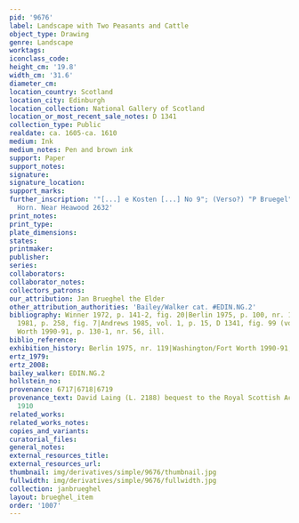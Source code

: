 ```yaml
---
pid: '9676'
label: Landscape with Two Peasants and Cattle
object_type: Drawing
genre: Landscape
worktags:
iconclass_code:
height_cm: '19.8'
width_cm: '31.6'
diameter_cm:
location_country: Scotland
location_city: Edinburgh
location_collection: National Gallery of Scotland
location_or_most_recent_sale_notes: D 1341
collection_type: Public
realdate: ca. 1605-ca. 1610
medium: Ink
medium_notes: Pen and brown ink
support: Paper
support_notes:
signature:
signature_location:
support_marks:
further_inscription: '"[...] e Kosten [...] No 9"; (Verso?) "P Bruegel"; Watermark:
  Horn. Near Heawood 2632'
print_notes:
print_type:
plate_dimensions:
states:
printmaker:
publisher:
series:
collaborators:
collaborator_notes:
collectors_patrons:
our_attribution: Jan Brueghel the Elder
other_attribution_authorities: 'Bailey/Walker cat. #EDIN.NG.2'
bibliography: Winner 1972, p. 141-2, fig. 20|Berlin 1975, p. 100, nr. 119, fig. 226|Grimm
  1981, p. 258, fig. 7|Andrews 1985, vol. 1, p. 15, D 1341, fig. 99 (vol. 2, p. 25)|Washington/Fort
  Worth 1990-91, p. 130-1, nr. 56, ill.
biblio_reference:
exhibition_history: Berlin 1975, nr. 119|Washington/Fort Worth 1990-91, nr. 56
ertz_1979:
ertz_2008:
bailey_walker: EDIN.NG.2
hollstein_no:
provenance: 6717|6718|6719
provenance_text: David Laing (L. 2188) bequest to the Royal Scottish Academy|transferred
  1910
related_works:
related_works_notes:
copies_and_variants:
curatorial_files:
general_notes:
external_resources_title:
external_resources_url:
thumbnail: img/derivatives/simple/9676/thumbnail.jpg
fullwidth: img/derivatives/simple/9676/fullwidth.jpg
collection: janbrueghel
layout: brueghel_item
order: '1007'
---
```

